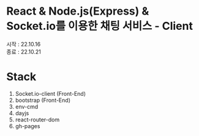# React & Node.js(Express) & Socket.io를 이용한 채팅 서비스 - Client
시작 : 22.10.16  
종료 : 22.10.21  

# Stack
1. Socket.io-client (Front-End)  
2. bootstrap (Front-End)  
3. env-cmd  
4. dayjs  
5. react-router-dom  
6. gh-pages  